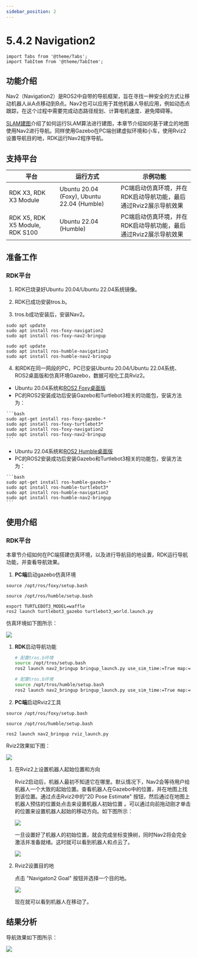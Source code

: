 ```yaml
---
sidebar_position: 2
---
```


# 5.4.2 Navigation2

```mdx-code-block
import Tabs from '@theme/Tabs';
import TabItem from '@theme/TabItem';
```

## 功能介绍

Nav2（Navigation2）是ROS2中自带的导航框架，旨在寻找一种安全的方式让移动机器人从A点移动到B点。Nav2也可以应用于其他机器人导航应用，例如动态点跟踪，在这个过程中需要完成动态路径规划、计算电机速度、避免障碍等。

[SLAM建图](./slam)介绍了如何运行SLAM算法进行建图，本章节介绍如何基于建立的地图使用Nav2进行导航。同样使用Gazebo在PC端创建虚拟环境和小车，使用Rviz2设置导航目的地，RDK运行Nav2程序导航。


## 支持平台

| 平台    | 运行方式     | 示例功能                       |
| ------- | ------------ | ------------------------------ |
| RDK X3, RDK X3 Module | Ubuntu 20.04 (Foxy), Ubuntu 22.04 (Humble) | PC端启动仿真环境，并在RDK启动导航功能，最后通过Rviz2展示导航效果 |
| RDK X5, RDK X5 Module, RDK S100 | Ubuntu 22.04 (Humble) | PC端启动仿真环境，并在RDK启动导航功能，最后通过Rviz2展示导航效果 |

## 准备工作

### RDK平台

1. RDK已烧录好Ubuntu 20.04/Ubuntu 22.04系统镜像。

2. RDK已成功安装tros.b。

3. tros.b成功安装后，安装Nav2。

 <Tabs groupId="tros-distro">
 <TabItem value="foxy" label="Foxy">

   ```shell
   sudo apt update 
   sudo apt install ros-foxy-navigation2
   sudo apt install ros-foxy-nav2-bringup
   ```

 </TabItem>
 <TabItem value="humble" label="Humble">

   ```shell
   sudo apt update 
   sudo apt install ros-humble-navigation2
   sudo apt install ros-humble-nav2-bringup
   ```

 </TabItem>
 </Tabs>

4. 和RDK在同一网段的PC，PC已安装Ubuntu 20.04/Ubuntu 22.04系统、ROS2桌面版和仿真环境Gazebo，数据可视化工具Rviz2。

 <Tabs groupId="tros-distro">
 <TabItem value="foxy" label="Foxy">

   - Ubuntu 20.04系统和[ROS2 Foxy桌面版](https://docs.ros.org/en/foxy/Installation/Ubuntu-Install-Debians.html)
   - PC的ROS2安装成功后安装Gazebo和Turtlebot3相关的功能包，安装方法为：

    ```bash
    sudo apt-get install ros-foxy-gazebo-*
    sudo apt install ros-foxy-turtlebot3*
    sudo apt install ros-foxy-navigation2
    sudo apt install ros-foxy-nav2-bringup
    ```

 </TabItem>
 <TabItem value="humble" label="Humble">

   - Ubuntu 22.04系统和[ROS2 Humble桌面版](https://docs.ros.org/en/humble/Installation/Ubuntu-Install-Debians.html)
   - PC的ROS2安装成功后安装Gazebo和Turtlebot3相关的功能包，安装方法为：

    ```bash
    sudo apt-get install ros-humble-gazebo-*
    sudo apt install ros-humble-turtlebot3*
    sudo apt install ros-humble-navigation2
    sudo apt install ros-humble-nav2-bringup
    ```

 </TabItem>
 </Tabs>

## 使用介绍

### RDK平台

本章节介绍如何在PC端搭建仿真环境，以及进行导航目的地设置，RDK运行导航功能，并查看导航效果。

1. **PC端**启动gazebo仿真环境

<Tabs groupId="tros-distro">
<TabItem value="foxy" label="Foxy">

   ```shell
   source /opt/ros/foxy/setup.bash
   ```

</TabItem>
<TabItem value="humble" label="Humble">

   ```shell
   source /opt/ros/humble/setup.bash
   ```

</TabItem>
</Tabs>

   ```shell
   export TURTLEBOT3_MODEL=waffle
   ros2 launch turtlebot3_gazebo turtlebot3_world.launch.py
   ```

   仿真环境如下图所示：

   ![](https://rdk-doc.oss-cn-beijing.aliyuncs.com/doc/img/05_Robot_development/04_apps/image/nav2/gazebo.png)

1. **RDK**启动导航功能

   <Tabs groupId="tros-distro">
   <TabItem value="foxy" label="Foxy">

   ```bash
   # 配置tros.b环境
   source /opt/tros/setup.bash
   ros2 launch nav2_bringup bringup_launch.py use_sim_time:=True map:=/opt/ros/foxy/share/nav2_bringup/maps/turtlebot3_world.yaml
   ```

   </TabItem>

   <TabItem value="humble" label="Humble">

   ```bash
   # 配置tros.b环境
   source /opt/tros/humble/setup.bash
   ros2 launch nav2_bringup bringup_launch.py use_sim_time:=True map:=/opt/ros/humble/share/nav2_bringup/maps/turtlebot3_world.yaml
   ```

   </TabItem>

   </Tabs>

2. **PC端**启动Rviz2工具

<Tabs groupId="tros-distro">
<TabItem value="foxy" label="Foxy">

   ```shell
   source /opt/ros/foxy/setup.bash
   ```

</TabItem>
<TabItem value="humble" label="Humble">

   ```shell
   source /opt/ros/humble/setup.bash
   ```

</TabItem>
</Tabs>

   ```shell
   ros2 launch nav2_bringup rviz_launch.py
   ```

   Rviz2效果如下图：

   ![](https://rdk-doc.oss-cn-beijing.aliyuncs.com/doc/img/05_Robot_development/04_apps/image/nav2/rviz.png)

1. 在Rviz2上设置机器人起始位置和方向

   Rviz2启动后，机器人最初不知道它在哪里。默认情况下，Nav2会等待用户给机器人一个大致的起始位置。查看机器人在Gazebo中的位置，并在地图上找到该位置。通过点击Rviz2中的"2D Pose Estimate" 按钮，然后通过在地图上机器人预估的位置处点击来设置机器人初始位置 。可以通过向前拖动刚才单击的位置来设置机器人起始的移动方向。如下图所示：

   ![](https://rdk-doc.oss-cn-beijing.aliyuncs.com/doc/img/05_Robot_development/04_apps/image/nav2/rviz_init.png)

   一旦设置好了机器人的初始位置，就会完成坐标变换树，同时Nav2将会完全激活并准备就绪。这时就可以看到机器人和点云了。

   ![](https://rdk-doc.oss-cn-beijing.aliyuncs.com/doc/img/05_Robot_development/04_apps/image/nav2/rviz_start.png)

2. Rviz2设置目的地

   点击 "Navigaton2 Goal" 按钮并选择一个目的地。

   ![](https://rdk-doc.oss-cn-beijing.aliyuncs.com/doc/img/05_Robot_development/04_apps/image/nav2/rviz_goal.png)

   现在就可以看到机器人在移动了。

## 结果分析

导航效果如下图所示：

![](https://rdk-doc.oss-cn-beijing.aliyuncs.com/doc/img/05_Robot_development/04_apps/image/nav2/rviz_nav2.gif)
